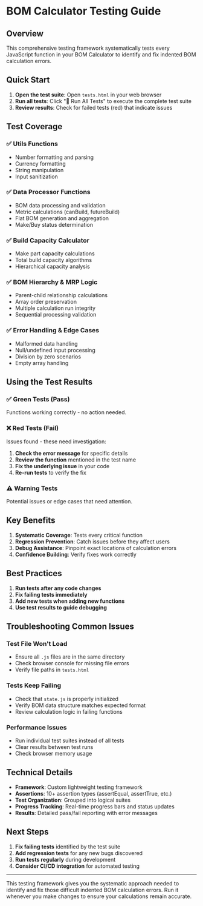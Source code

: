 # BOM Calculator Testing Guide

## Overview

This comprehensive testing framework systematically tests every JavaScript function in your BOM Calculator to identify and fix indented BOM calculation errors.

## Quick Start

1. **Open the test suite**: Open `tests.html` in your web browser
2. **Run all tests**: Click "🚀 Run All Tests" to execute the complete test suite
3. **Review results**: Check for failed tests (red) that indicate issues

## Test Coverage

### ✅ **Utils Functions** 
- Number formatting and parsing
- Currency formatting
- String manipulation
- Input sanitization

### ✅ **Data Processor Functions**
- BOM data processing and validation
- Metric calculations (canBuild, futureBuild)
- Flat BOM generation and aggregation
- Make/Buy status determination

### ✅ **Build Capacity Calculator**
- Make part capacity calculations
- Total build capacity algorithms
- Hierarchical capacity analysis

### ✅ **BOM Hierarchy & MRP Logic** 
- Parent-child relationship calculations
- Array order preservation
- Multiple calculation run integrity
- Sequential processing validation

### ✅ **Error Handling & Edge Cases**
- Malformed data handling
- Null/undefined input processing
- Division by zero scenarios
- Empty array handling

## Using the Test Results

### ✅ **Green Tests (Pass)**
Functions working correctly - no action needed.

### ❌ **Red Tests (Fail)**
Issues found - these need investigation:

1. **Check the error message** for specific details
2. **Review the function** mentioned in the test name
3. **Fix the underlying issue** in your code
4. **Re-run tests** to verify the fix

### ⚠️ **Warning Tests**
Potential issues or edge cases that need attention.

## Key Benefits

1. **Systematic Coverage**: Tests every critical function
2. **Regression Prevention**: Catch issues before they affect users
3. **Debug Assistance**: Pinpoint exact locations of calculation errors
4. **Confidence Building**: Verify fixes work correctly

## Best Practices

1. **Run tests after any code changes**
2. **Fix failing tests immediately**
3. **Add new tests when adding new functions**
4. **Use test results to guide debugging**

## Troubleshooting Common Issues

### Test File Won't Load
- Ensure all `.js` files are in the same directory
- Check browser console for missing file errors
- Verify file paths in `tests.html`

### Tests Keep Failing
- Check that `state.js` is properly initialized
- Verify BOM data structure matches expected format
- Review calculation logic in failing functions

### Performance Issues
- Run individual test suites instead of all tests
- Clear results between test runs
- Check browser memory usage

## Technical Details

- **Framework**: Custom lightweight testing framework
- **Assertions**: 10+ assertion types (assertEqual, assertTrue, etc.)
- **Test Organization**: Grouped into logical suites
- **Progress Tracking**: Real-time progress bars and status updates
- **Results**: Detailed pass/fail reporting with error messages

## Next Steps

1. **Fix failing tests** identified by the test suite
2. **Add regression tests** for any new bugs discovered
3. **Run tests regularly** during development
4. **Consider CI/CD integration** for automated testing

---

This testing framework gives you the systematic approach needed to identify and fix those difficult indented BOM calculation errors. Run it whenever you make changes to ensure your calculations remain accurate.